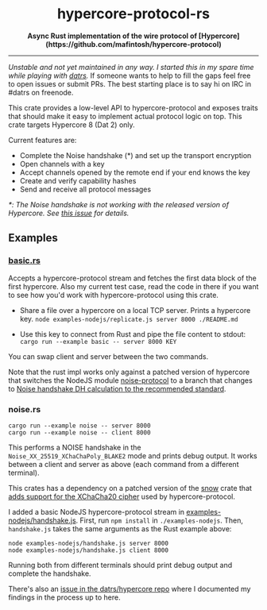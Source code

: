 <h1 align="center">hypercore-protocol-rs</h1>
<div align="center">
  <strong>
  Async Rust implementation of the wire protocol of [Hypercore](https://github.com/mafintosh/hypercore-protocol)
  </strong>
</div>

---

*Unstable and not yet maintained in any way. I started this in my spare time while playing with [datrs](https://github.com/datrs).* If someone wants to help to fill the gaps feel free to open issues or submit PRs. The best starting place is to say hi on IRC in #datrs on freenode.

This crate provides a low-level API to hypercore-protocol and exposes traits that should make it easy to implement actual protocol logic on top. This crate targets Hypercore 8 (Dat 2) only.

Current features are:

* Complete the Noise handshake (\*) and set up the transport encryption
* Open channels with a key
* Accept channels opened by the remote end if your end knows the key
* Create and verify capability hashes
* Send and receive all protocol messages

_\*: The Noise handshake is not working with the released version of Hypercore. See [this issue](https://github.com/mafintosh/hypercore-protocol/issues/51) for details._

## Examples

### [basic.rs](examples/basic.rs)

Accepts a hypercore-protocol stream and fetches the first data block of the first hypercore. Also my current test case, read the code in there if you want to see how you'd work with hypercore-protocol using this crate.

* Share a file over a hypercore on a local TCP server. Prints a hypercore key.
  `node examples-nodejs/replicate.js server 8000 ./README.md`

* Use this key to connect from Rust and pipe the file content to stdout:
  `cargo run --example basic -- server 8000 KEY`

You can swap client and server between the two commands.

Note that the rust impl works only against a patched version of hypercore that switches the NodeJS module [noise-protocol](https://github.com/emilbayes/noise-protocol) to a branch that changes to [Noise handshake DH calculation to the recommended standard](https://github.com/mafintosh/hypercore-protocol/issues/51).

### noise.rs

```
cargo run --example noise -- server 8000
cargo run --example noise -- client 8000
```

This performs a NOISE handshake in the `Noise_XX_25519_XChaChaPoly_BLAKE2` mode and prints debug output. It works between a client and server as above (each command from a different terminal).

This crates has a dependency on a patched version of the [snow](https://docs.rs/snow/0.5.2/snow/) crate that [adds support for the XChaCha20 cipher](https://github.com/mcginty/snow/pull/73) used by hypercore-protocol.

I added a basic NodeJS hypercore-protocol stream in [examples-nodejs/handshake.js](examples-nodejs/basic-protocol). First, run `npm install` in `./examples-nodejs`. Then, `handshake.js` takes the same arguments as the Rust example above:

```
node examples-nodejs/handshake.js server 8000
node examples-nodejs/handshake.js client 8000
```

Running both from different terminals should print debug output and complete the handshake.

There's also an [issue in the datrs/hypercore repo](https://github.com/datrs/hypercore/issues/92) where I documented my findings in the process up to here.


